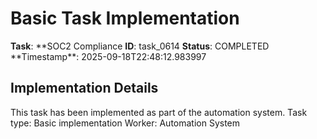 # Basic Task Implementation

**Task**: **SOC2 Compliance
**ID**: task_0614
**Status**: COMPLETED
**Timestamp\*\*: 2025-09-18T22:48:12.983997

## Implementation Details

This task has been implemented as part of the automation system.
Task type: Basic implementation
Worker: Automation System
